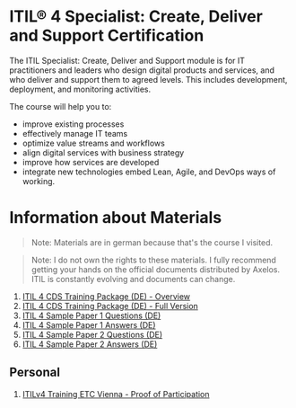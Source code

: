 # ITIL® 4 Specialist: Create, Deliver and Support Certification

The ITIL Specialist: Create, Deliver and Support module is for IT practitioners and leaders who design digital products and services, and who deliver and support them to agreed levels. This includes development, deployment, and monitoring activities.

The course will help you to:

- improve existing processes
- effectively manage IT teams
- optimize value streams and workflows
- align digital services with business strategy
- improve how services are developed
- integrate new technologies embed Lean, Agile, and DevOps ways of working.

# Information about Materials

> Note: Materials are in german because that's the course I visited.

> Note: I do not own the rights to these materials. I fully recommend getting your hands on the official documents distributed by Axelos. ITIL is constantly evolving and documents can change.

01. [ITIL 4 CDS Training Package (DE) - Overview](ITILv4_CDS_Training_Pack_SMALL_DE.pdf)
02. [ITIL 4 CDS Training Package (DE) - Full Version](ITILv4_CDS_Training_Pack_DE.pdf)
03. [ITIL 4 Sample Paper 1 Questions (DE)](ITILv4_CDS_SamplePaper1_Questions_DE.pdf)
04. [ITIL 4 Sample Paper 1 Answers (DE)](ITILv4_CDS_SamplePaper1_Rationales_DE.pdf)
05. [ITIL 4 Sample Paper 2 Questions (DE)](ITILv4_CDS_SamplePaper2_Questions_DE.pdf)
06. [ITIL 4 Sample Paper 2 Answers (DE)](ITILv4_CDS_SamplePaper2_Rationales_DE.pdf)

## Personal

01. [ITILv4 Training ETC Vienna - Proof of Participation](ITILv4_CDS_Proof_of_Participation.pdf)